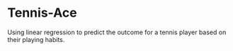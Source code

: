 # Tennis-Ace
Using linear regression to predict the outcome for a tennis player based on their playing habits.
